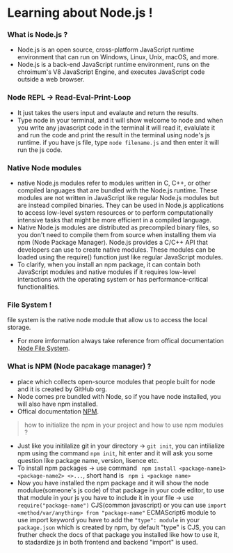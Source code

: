 # Learning about Node.js !

### What is Node.js ?
- Node.js is an open source, cross-platform JavaScript runtime environment that can run on Windows, Linux, Unix, macOS, and more. 
- Node.js is a back-end JavaScript runtime environment, runs on the chroimum's V8 JavaScript Engine, and executes JavaScript code outside a web browser.

### Node REPL -> Read-Eval-Print-Loop
- It just takes the users input and evalaute and return the results.
- Type node in your terminal, and it will show welcome to node and when you write any javascript code in the terminal it will read it, evalulate it and run the code and print the result in the terminal using node's js runtime.
if you have js file, type ` node filename.js ` and then enter it will run the js code.

### Native Node modules
-  native Node.js modules refer to modules written in C, C++, or other compiled languages that are bundled with the Node.js runtime. These modules are not written in JavaScript like regular Node.js modules but are instead compiled binaries. They can be used in Node.js applications to access low-level system resources or to perform computationally intensive tasks that might be more efficient in a compiled language.
- Native Node.js modules are distributed as precompiled binary files, so you don't need to compile them from source when installing them via npm (Node Package Manager). Node.js provides a C/C++ API that developers can use to create native modules. These modules can be loaded using the require() function just like regular JavaScript modules.
- To clarify, when you install an npm package, it can contain both JavaScript modules and native modules if it requires low-level interactions with the operating system or has performance-critical functionalities.

### File System !

file system is the native node module that allow us to access the local storage.
- For more imformation always take reference from offical documentation [Node File System](https://nodejs.org/dist/latest-v18.x/docs/api/fs.html).

### What is NPM (Node pacakage manager) ?
- place which collects open-source modules that people built for node and it is created by GitHub org.
- Node comes pre bundled with Node, so if you have node installed, you will also have npm installed.
- Offical documentation [NPM](https://docs.npmjs.com/).  
  
> how to initialize the npm in your project and how to use npm modules ?
- Just like you initilalize git in your directory -> ` git init `, you can intilialize npm using the command ` npm init `, hit enter and it will ask you some question like package name, version, lisence etc.
- To install npm packages -> use command ` npm install <package-name1> <package-name2> <>...`, short hand is ` npm i <package name>`
- Now you have installed the npm package and it will show the node modulue(someone's js code) of that package in your code editor, to use that module in your js you have to include it in your file -> use ` require("package-name") ` CJS(common javascript) or you can use ` import <method/var/anything> from "package-name" ` ECMAScript6 module to use import keyword you have to add the ` "type": module ` in your ` package.json ` which is created by npm, by default "type" is CJS, you can fruther check the docs of that package you installed like how to use it, to stadardize js in both frontend and backend "import" is used.